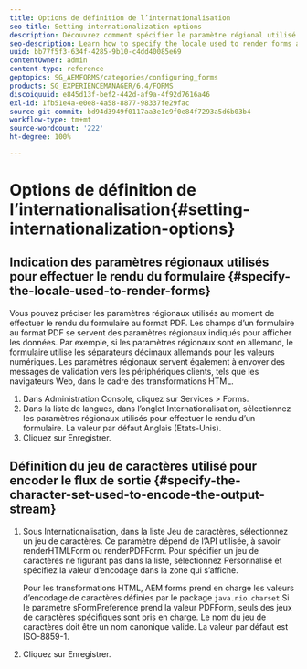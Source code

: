 ```yaml
---
title: Options de définition de l’internationalisation
seo-title: Setting internationalization options
description: Découvrez comment spécifier le paramètre régional utilisé pour le rendu des formulaires et spécifier le jeu de caractères utilisé pour encoder le flux de sortie.
seo-description: Learn how to specify the locale used to render forms and how to specify the character set used to encode the output stream.
uuid: bb77f5f3-634f-4285-9b10-c4dd40085e69
contentOwner: admin
content-type: reference
geptopics: SG_AEMFORMS/categories/configuring_forms
products: SG_EXPERIENCEMANAGER/6.4/FORMS
discoiquuid: e845d13f-bef2-442d-af9a-4f92d7616a46
exl-id: 1fb51e4a-e0e8-4a58-8877-98337fe29fac
source-git-commit: bd94d3949f0117aa3e1c9f0e84f7293a5d6b03b4
workflow-type: tm+mt
source-wordcount: '222'
ht-degree: 100%

---
```


# Options de définition de l’internationalisation{#setting-internationalization-options}

## Indication des paramètres régionaux utilisés pour effectuer le rendu du formulaire {#specify-the-locale-used-to-render-forms}

Vous pouvez préciser les paramètres régionaux utilisés au moment de effectuer le rendu du formulaire au format PDF. Les champs d’un formulaire au format PDF se servent des paramètres régionaux indiqués pour afficher les données. Par exemple, si les paramètres régionaux sont en allemand, le formulaire utilise les séparateurs décimaux allemands pour les valeurs numériques. Les paramètres régionaux servent également à envoyer des messages de validation vers les périphériques clients, tels que les navigateurs Web, dans le cadre des transformations HTML.

1. Dans Administration Console, cliquez sur Services > Forms.
1. Dans la liste de langues, dans l’onglet Internationalisation, sélectionnez les paramètres régionaux utilisés pour effectuer le rendu d’un formulaire. La valeur par défaut Anglais (Etats-Unis).
1. Cliquez sur Enregistrer.

## Définition du jeu de caractères utilisé pour encoder le flux de sortie {#specify-the-character-set-used-to-encode-the-output-stream}

1. Sous Internationalisation, dans la liste Jeu de caractères, sélectionnez un jeu de caractères. Ce paramètre dépend de l’API utilisée, à savoir renderHTMLForm ou renderPDFForm. Pour spécifier un jeu de caractères ne figurant pas dans la liste, sélectionnez Personnalisé et spécifiez la valeur d’encodage dans la zone qui s’affiche.

   Pour les transformations HTML, AEM forms prend en charge les valeurs d’encodage de caractères définies par le package `java.nio.charset` Si le paramètre sFormPreference prend la valeur PDFForm, seuls des jeux de caractères spécifiques sont pris en charge. Le nom du jeu de caractères doit être un nom canonique valide. La valeur par défaut est ISO-8859-1.

1. Cliquez sur Enregistrer.
